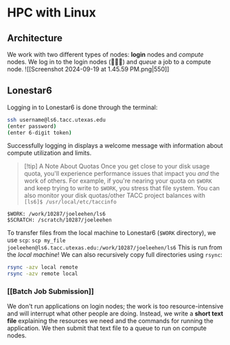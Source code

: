 # HPC with Linux
## Architecture
We work with two different types of nodes: **login** nodes and *compute* nodes. We log in to the login nodes (🤯🤯🤯) and *queue* a job to a compute node.
![[Screenshot 2024-09-19 at 1.45.59 PM.png|550]]
## Lonestar6
Logging in to Lonestar6 is done through the terminal:
``` bash
ssh username@ls6.tacc.utexas.edu
(enter password)
(enter 6-digit token)
```
Successfully logging in displays a welcome message with information about compute utilization and limits.

>[!tip] A Note About Quotas
> Once you get close to your disk usage quota, you'll experience performance issues that impact you *and* the work of others.
> For example, if you're nearing your quota on `$WORK` and keep trying to write to `$WORK`, you stress that file system.
> You can also monitor your disk quotas/other TACC project balances with
> ```[ls6]$ /usr/local/etc/taccinfo```

```
$WORK: /work/10287/joeleehen/ls6
$SCRATCH: /scratch/10287/joeleehen
```
To transfer files from the local machine to Lonestar6 (`$WORK` directory), we use  `scp`:
`scp my_file joeleehen@ls6.tacc.utexas.edu:/work/10287/joeleehen/ls6`
This is run from the *local machine*!
We can also recursively copy full directories using `rsync`:
``` bash
rsync -azv local remote
rsync -azv remote local
```

### [[Batch Job Submission]]
We don't run applications on login nodes; the work is too resource-intensive and will interrupt what other people are doing. Instead, we write a **short text file** explaining the resources we need and the commands for running the application. We then submit that text file to a queue to run on compute nodes. 

